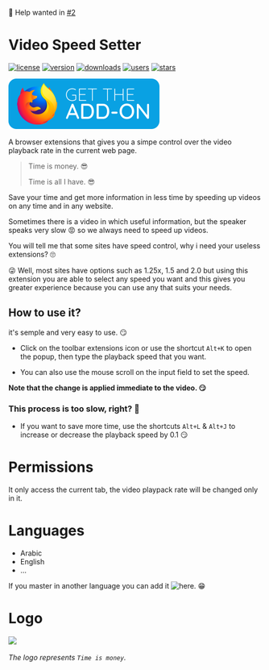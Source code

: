 🔴 Help wanted in [#2](https://github.com/ZER0-X/video-speed-setter/issues/2)

# Video Speed Setter
[![license](https://shields.io/github/license/ZER0-X/video-speed-setter)](https://github.com/ZER0-X/video-speed-setter/blob/main/LICENSE)
[![version](https://shields.io/amo/v/video-speed-setter?label=version)](https://addons.mozilla.org/en-US/firefox/addon/video-speed-setter)
[![downloads](https://shields.io/amo/dw/video-speed-setter)](https://addons.mozilla.org/en-US/firefox/addon/video-speed-setter)
[![users](https://shields.io/amo/users/video-speed-setter)](https://addons.mozilla.org/en-US/firefox/addon/video-speed-setter)
[![stars](https://shields.io/amo/stars/video-speed-setter)](https://addons.mozilla.org/en-US/firefox/addon/video-speed-setter)

[![get-the-add-on badge](https://raw.githubusercontent.com/ZER0-X/badges/main/mozilla/firefox-addons/get-the-add-on.svg)](https://addons.mozilla.org/en-US/firefox/addon/video-speed-setter)

A browser extensions that gives you a simpe control over the video playback rate in the current web page.

>  Time is money. 😎
>  
> Time is all I have. 😎

Save your time and get more information in less time by speeding up videos on any time and in any website.

Sometimes there is a video in which useful information, but the speaker speaks very slow 😡 so we always need to speed up videos.

You will tell me that some sites have speed control, why i need your useless extensions? 🙄

😜 Well, most sites have options such as 1.25x, 1.5 and 2.0 but using this extension you are able to select any speed you want and this gives you greater experience because you can use any that suits your needs.

## How to use it?
it's semple and very easy to use. 😏

- Click on the toolbar extensions icon or use the shortcut ```Alt+K``` to open the popup, then type the playback speed that you want.

- You can also use the mouse scroll on the input field to set the speed.

**Note that the change is applied immediate to the video. 😏**

### This process is too slow, right? 🤔

- If you want to save more time, use the shortcuts ```Alt+L``` & ```Alt+J``` to increase or decrease the playback speed by 0.1 😏

# Permissions
It only access the current tab, the video playpack rate will be changed only in it.

# Languages
- Arabic
- English
- ...

If you master in another language you can add it ![here](https://github.com/ZER0-X/video-speed-setter/tree/main/src/_locales). 😁

# Logo

<img width=200 src="https://raw.githubusercontent.com/ZER0-X/video-speed-setter/main/src/icons/VSS-logo.svg">

_The logo represents ```Time is money```._
